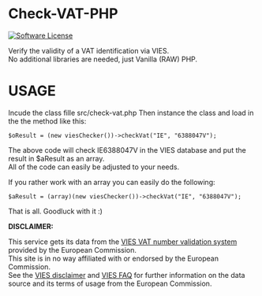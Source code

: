 # Check-VAT-PHP
[![Software License](https://img.shields.io/badge/license-MIT-brightgreen.svg)](LICENSE)

Verify the validity of a VAT identification via VIES.\
No additional libraries are needed, just Vanilla (RAW) PHP.

USAGE
============

Incude the class fille src/check-vat.php
Then instance the class and load in the the method like this:

    $oResult = (new viesChecker())->checkVat("IE", "6388047V");

The above code will check IE6388047V in the VIES database and put the result in $aResult as an array.\
All of the code can easily be adjusted to your needs.

If you rather work with an array you can easily do the following:

    $aResult = (array)(new viesChecker())->checkVat("IE", "6388047V");

That is all. Goodluck with it :)

**DISCLAIMER:**

This service gets its data from the [VIES VAT number validation system](https://ec.europa.eu/taxation_customs/vies/#/vat-validation) provided by the European Commission.\
This site is in no way affiliated with or endorsed by the European Commission.\
See the [VIES disclaimer](https://ec.europa.eu/taxation_customs/vies/#/disclaimer) and [VIES FAQ](https://ec.europa.eu/taxation_customs/vies/#/faq) for further information on the data source and its terms of usage from the European Commission.